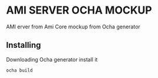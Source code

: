 # AMI SERVER OCHA MOCKUP

AMI erver from Ami Core mockup from Ocha generator

## Installing

Downloading Ocha generator install it

```
ocha build
```
